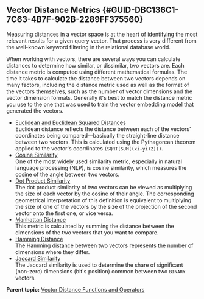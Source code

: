 ## Vector Distance Metrics {#GUID-DBC136C1-7C63-4B7F-902B-2289FF375560}

Measuring distances in a vector space is at the heart of identifying the most relevant results for a given query vector. That process is very different from the well-known keyword filtering in the relational database world.

When working with vectors, there are several ways you can calculate distances to determine how similar, or dissimilar, two vectors are. Each distance metric is computed using different mathematical formulas. The time it takes to calculate the distance between two vectors depends on many factors, including the distance metric used as well as the format of the vectors themselves, such as the number of vector dimensions and the vector dimension formats. Generally it's best to match the distance metric you use to the one that was used to train the vector embedding model that generated the vectors.

  * [Euclidean and Euclidean Squared Distances](euclidean-and-squared-euclidean-distances.md)  
Euclidean distance reflects the distance between each of the vectors' coordinates being compared—basically the straight-line distance between two vectors. This is calculated using the Pythagorean theorem applied to the vector's coordinates `(SQRT(SUM((xi-yi)2)))`. 
  * [Cosine Similarity](cosine-similarity.md)  
One of the most widely used similarity metric, especially in natural language processing (NLP), is cosine similarity, which measures the cosine of the angle between two vectors. 
  * [Dot Product Similarity](dot-product-similarity.md)  
The dot product similarity of two vectors can be viewed as multiplying the size of each vector by the cosine of their angle. The corresponding geometrical interpretation of this definition is equivalent to multiplying the size of one of the vectors by the size of the projection of the second vector onto the first one, or vice versa. 
  * [Manhattan Distance](manhattan-distance.md)  
This metric is calculated by summing the distance between the dimensions of the two vectors that you want to compare. 
  * [Hamming Distance](hamming-distance.md)  
The Hamming distance between two vectors represents the number of dimensions where they differ. 
  * [Jaccard Similarity](jaccard-similarity.md)  
The Jaccard similarity is used to determine the share of significant (non-zero) dimensions (bit's position) common between two `BINARY` vectors. 



**Parent topic:** [Vector Distance Functions and Operators](vector-distance-functions-and-operators.md)
